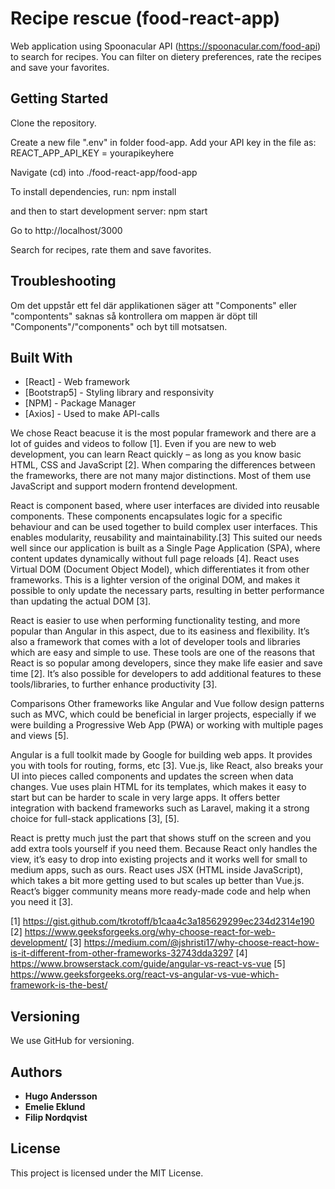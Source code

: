 # Recipe rescue (food-react-app)

Web application using Spoonacular API (https://spoonacular.com/food-api) to search for recipes.
You can filter on dietery preferences, rate the recipes and save your favorites.

## Getting Started

Clone the repository.

Create a new file ".env" in folder food-app.
Add your API key in the file as:
REACT_APP_API_KEY = yourapikeyhere

Navigate (cd) into ./food-react-app/food-app

To install dependencies, run:
npm install

and then to start development server:
npm start

Go to http://localhost/3000

Search for recipes, rate them and save favorites.

## Troubleshooting
Om det uppstår ett fel där applikationen säger att "Components" eller "compontents" saknas så kontrollera om mappen är döpt till "Components"/"components" och byt till motsatsen.


## Built With

* [React] - Web framework
* [Bootstrap5] - Styling library and responsivity
* [NPM] - Package Manager
* [Axios] - Used to make API-calls


We chose React beacuse it is the most popular framework and there are a lot of guides and videos to follow [1]. Even if you are new to web development, you can learn React quickly – as long as you know basic HTML, CSS and JavaScript [2].
When comparing the differences between the frameworks, there are not many major distinctions. Most of them use JavaScript and support modern frontend development.

React is component based, where user interfaces are divided into reusable components. These components encapsulates logic for a specific behaviour and can be used together to build complex user interfaces. This enables modularity, reusability and maintainability.[3] This suited our needs well since our application is built as a Single Page Application (SPA), where content updates dynamically without full page reloads [4]. React uses Virtual DOM (Document Object Model), which differentiates it from other frameworks. This is a lighter version of the original DOM, and makes it possible to only update the necessary parts, resulting in better performance than updating the actual DOM [3].

React is easier to use when performing functionality testing, and more popular than Angular in this aspect, due to its easiness and flexibility.  It’s also a framework that comes with a lot of developer tools and libraries which are easy and simple to use. These tools are one of the reasons that React is so popular among developers, since they make life easier and save time [2]. It’s also possible for developers to add additional features to these tools/libraries, to further enhance productivity [3].

Comparisons
Other frameworks like Angular and Vue follow design patterns such as MVC, which could be beneficial in larger projects, especially if we were building a Progressive Web App (PWA) or working with multiple pages and views [5].

Angular is a full toolkit made by Google for building web apps. It provides you with tools for routing, forms, etc  [3]. 
Vue.js, like React, also breaks your UI into pieces called components and updates the screen when data changes. Vue uses plain HTML for its templates, which makes it easy to start but can be harder to scale in very large apps. It offers better integration with backend frameworks such as Laravel, making it a strong choice for full-stack applications [3], [5].

React is pretty much just the part that shows stuff on the screen and you add extra tools yourself if you need them. Because React only handles the view, it’s easy to drop into existing projects and it works well for small to medium apps, such as ours. React uses JSX (HTML inside JavaScript), which takes a bit more getting used to but scales up better than Vue.js. React’s bigger community means more ready-made code and help when you need it [3].


[1] https://gist.github.com/tkrotoff/b1caa4c3a185629299ec234d2314e190
[2] https://www.geeksforgeeks.org/why-choose-react-for-web-development/
[3] https://medium.com/@jshristi17/why-choose-react-how-is-it-different-from-other-frameworks-32743dda3297
[4] https://www.browserstack.com/guide/angular-vs-react-vs-vue
[5] https://www.geeksforgeeks.org/react-vs-angular-vs-vue-which-framework-is-the-best/


## Versioning

We use GitHub for versioning.

## Authors

* **Hugo Andersson**
* **Emelie Eklund**
* **Filip Nordqvist**

## License

This project is licensed under the MIT License.

